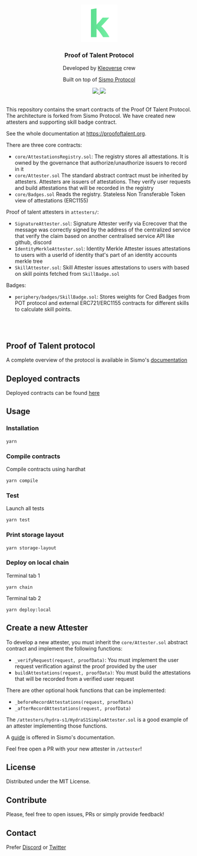
<div align="center">
  <img src="docs/kleoverse-logo.png" alt="Logo" width="100" height="100" style="borderRadius: 20px">

  <h3 align="center">
    Proof of Talent Protocol
  </h3>
  
  <p align="center">
    Developed by <a href="https://www.kleoverse.com/" target="_blank">Kleoverse</a> crew
  </p>

  <p align="center">
    Built on top of <a href="https://www.sismo.io/" target="_blank">Sismo Protocol</a>
  </p>
  
  <p align="center">
    <a href="https://discord.com/invite/u9v97PJVMA" target="_blank">
        <img src="https://img.shields.io/badge/Discord-7289DA?style=for-the-badge&logo=discord&logoColor=white"/>
    </a>
    <a href="https://twitter.com/kleoverse" target="_blank">
        <img src="https://img.shields.io/badge/Twitter-1DA1F2?style=for-the-badge&logo=twitter&logoColor=white"/>
    </a>
  </p>
  <a href="https://www.sismo.io/" target="_blank">
    
  </a>
</div>
<br/>
This repository contains the smart contracts of the Proof Of Talent Protocol. The architecture is forked from Sismo Protocol. We have created new attesters and supporting skill badge contract.

See the whole documentation at https://proofoftalent.org.

There are three core contracts:

- `core/AttestationsRegistry.sol`: The registry stores all attestations. It is owned by the governance that authorize/unauthorize issuers to record in it
- `core/Attester.sol` The standard abstract contract must be inherited by attesters. Attesters are issuers of attestations. They verify user requests and build attestations that will be recorded in the registry
- `core/Badges.sol` Reads the registry. Stateless Non Transferable Token view of attestations (ERC1155)

Proof of talent attesters in `attesters/`:

- `SignatureAttester.sol`: Signature Attester verify via Ecrecover that the message was correctly signed by the address of the centralized service that verify the claim based on another centralised service API like github, discord
- `IdentityMerkleAttester.sol`: Identity Merkle Attester issues attestations to users with a userId of identity that's part of an identity accounts merkle tree
- `SkillAttester.sol`: Skill Attester issues attestations to users with based on skill points fetched from `SkillBadge.sol`

Badges:

- `periphery/badges/SkillBadge.sol`: Stores weights for Cred Badges from POT protocol and external ERC721/ERC1155 contracts for different skills to calculate skill points.

<br/><br/>

## Proof of Talent protocol

A complete overview of the protocol is available in Sismo's [documentation](https://protocol.docs.sismo.io)

## Deployed contracts

Deployed contracts can be found [here](https://proofoftalent.org/deployed-contracts)

## Usage

### Installation

```
yarn
```

### Compile contracts

Compile contracts using hardhat

```
yarn compile
```

### Test

Launch all tests

```
yarn test
```

### Print storage layout

```
yarn storage-layout
```

### Deploy on local chain

Terminal tab 1

```
yarn chain
```

Terminal tab 2

```
yarn deploy:local
```

## Create a new Attester

To develop a new attester, you must inherit the `core/Attester.sol` abstract contract and implement the following functions:

- `_verifyRequest(request, proofData)`: You must implement the user request verification against the proof provided by the user
- `buildAttestations(request, proofData)`: You must build the attestations that will be recorded from a verified user request

There are other optional hook functions that can be implemented:

- `_beforeRecordAttestations(request, proofData)`
- `_afterRecordAttestations(request, proofData)`

The `/attesters/hydra-s1/HydraS1SimpleAttester.sol` is a good example of an attester implementing those functions.

A [guide](https://attesters.docs.sismo.io) is offered in Sismo's documentation.

Feel free open a PR with your new attester in `/attester`!

## License

Distributed under the MIT License.

## Contribute

Please, feel free to open issues, PRs or simply provide feedback!

## Contact

Prefer [Discord](https://discord.com/invite/u9v97PJVMA) or [Twitter](https://twitter.com/kleoverse)
